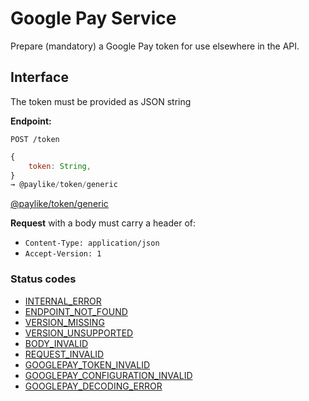 # Google Pay Service

Prepare (mandatory) a Google Pay token for use elsewhere in the API.

## Interface

The token must be provided as JSON string

**Endpoint:**

```shell
POST /token
```

```javascript
{
    token: String,
}
→ @paylike/token/generic
```

[@paylike/token/generic](https://github.com/paylike/schemas/blob/master/schemas.md#payliketokengeneric)

**Request** with a body must carry a header of:

- `Content-Type: application/json`
- `Accept-Version: 1`

### Status codes

- [INTERNAL_ERROR](./status-codes.md#internal_error)
- [ENDPOINT_NOT_FOUND](./status-codes.md#endpoint_not_found)
- [VERSION_MISSING](./status-codes.md#version_missing)
- [VERSION_UNSUPPORTED](./status-codes.md#version_unsupported)
- [BODY_INVALID](./status-codes.md#body_invalid)
- [REQUEST_INVALID](./status-codes.md#body_invalid)
- [GOOGLEPAY_TOKEN_INVALID](#googlepay_token_invalid)
- [GOOGLEPAY_CONFIGURATION_INVALID](#googlepay_configuration_invalid)
- [GOOGLEPAY_DECODING_ERROR](#googlepay_decoding_error)
